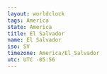 ```yaml
---
layout: worldclock
tags: America
state: America
title: El Salvador
name: El Salvador
iso: SV
timezone: America/El_Salvador
utc: UTC -05:56
---
```


